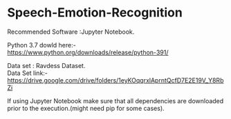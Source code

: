 # Speech-Emotion-Recognition

Recommended Software :Jupyter Notebook.

Python 3.7  dowld here:- https://www.python.org/downloads/release/python-391/


Data set : Ravdess Dataset.   
Data Set link:-  https://drive.google.com/drive/folders/1eyKOqqrxlAprntQcfD7E2E19V_Y8RbZi



If using Jupyter Notebook make sure that all dependencies are downloaded prior to the execution.(might need pip for some cases).
